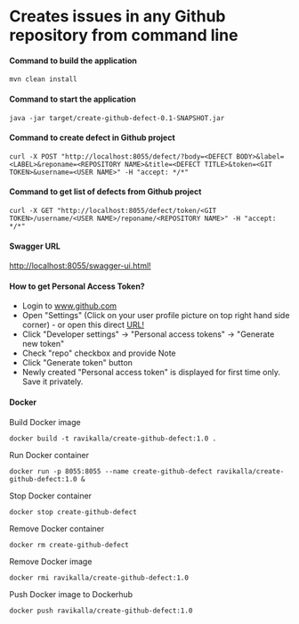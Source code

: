 # Creates issues in any Github repository from command line

#### Command to build the application
```
mvn clean install
```

#### Command to start the application
```
java -jar target/create-github-defect-0.1-SNAPSHOT.jar
```

#### Command to create defect in Github project
```
curl -X POST "http://localhost:8055/defect/?body=<DEFECT BODY>&label=<LABEL>&reponame=<REPOSITORY NAME>&title=<DEFECT TITLE>&token=<GIT TOKEN>&username=<USER NAME>" -H "accept: */*"
```

#### Command to get list of defects from Github project
```
curl -X GET "http://localhost:8055/defect/token/<GIT TOKEN>/username/<USER NAME>/reponame/<REPOSITORY NAME>" -H "accept: */*"
```

#### Swagger URL
[http://localhost:8055/swagger-ui.html!](http://localhost:8055/swagger-ui.html)

#### How to get Personal Access Token?
 * Login to www.github.com
 * Open "Settings" (Click on your user profile picture on top right hand side corner) - or open this direct [URL!](https://github.com/settings/tokens)
 * Click "Developer settings" -> "Personal access tokens" -> "Generate new token"
 * Check "repo" checkbox and provide Note
 * Click "Generate token" button
 * Newly created "Personal access token" is displayed for first time only. Save it privately.

#### Docker
Build Docker image
```
docker build -t ravikalla/create-github-defect:1.0 .
```
Run Docker container
```
docker run -p 8055:8055 --name create-github-defect ravikalla/create-github-defect:1.0 &
```
Stop Docker container
```
docker stop create-github-defect
```
Remove Docker container
```
docker rm create-github-defect
```
Remove Docker image
```
docker rmi ravikalla/create-github-defect:1.0
```
Push Docker image to Dockerhub
```
docker push ravikalla/create-github-defect:1.0
```
